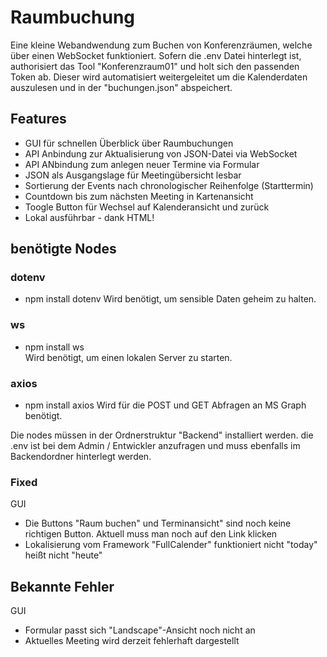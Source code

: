 # Raumbuchung
Eine kleine Webandwendung zum Buchen von Konferenzräumen, welche über einen WebSocket funktioniert. Sofern die .env Datei hinterlegt ist, authorisiert das Tool "Konferenzraum01" und holt sich den passenden Token ab. Dieser wird automatisiert weitergeleitet um die Kalenderdaten auszulesen und in der "buchungen.json" abspeichert.

## Features
- GUI für schnellen Überblick über Raumbuchungen
- API Anbindung zur Aktualisierung von JSON-Datei via WebSocket
- API ANbindung zum anlegen neuer Termine via Formular
- JSON als Ausgangslage für Meetingübersicht lesbar
- Sortierung der Events nach chronologischer Reihenfolge (Starttermin)
- Countdown bis zum nächsten Meeting in Kartenansicht
- Toogle Button für Wechsel auf Kalenderansicht und zurück
- Lokal ausführbar - dank HTML!

## benötigte Nodes
### dotenv
- npm install dotenv
Wird benötigt, um sensible Daten geheim zu halten.

### ws 
- npm install ws        
Wird benötigt, um einen lokalen Server zu starten. 

### axios
- npm install axios
Wird für die POST und GET Abfragen an MS Graph benötigt.

Die nodes müssen in der Ordnerstruktur "Backend" installiert werden. die .env ist bei dem Admin / Entwickler anzufragen und muss ebenfalls im Backendordner hinterlegt werden. 

### Fixed
GUI
- Die Buttons "Raum buchen" und Terminansicht" sind noch keine richtigen Button.
Aktuell muss man noch auf den Link klicken
- Lokalisierung vom Framework "FullCalender" funktioniert nicht
"today" heißt nicht "heute"

## Bekannte Fehler
GUI
- Formular passt sich "Landscape"-Ansicht noch nicht an
- Aktuelles Meeting wird derzeit fehlerhaft dargestellt
